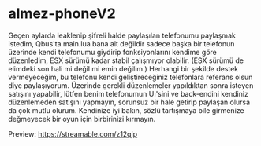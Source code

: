 # almez-phoneV2
Geçen aylarda leaklenip şifreli halde paylaşılan telefonumu paylaşmak istedim,
Qbus'ta main.lua bana ait değildir sadece başka bir telefonun üzerinde kendi telefonumu giydirip fonksiyonlarını kendime göre düzenledim,
ESX sürümü kadar stabil çalışmıyor olabilir. (ESX sürümü de elimdeki son hali mi değil mi emin değilim.)
Herhangi bir şekilde destek vermeyeceğim, bu telefonu kendi geliştireceğiniz telefonlara referans olsun diye paylaşıyorum.
Üzerinde gerekli düzenlemeler yapıldıktan sonra isteyen satışını yapabilir, lütfen benim telefonumun UI'sini ve back-endini kendiniz düzenlemeden satışını yapmayın,
sorunsuz bir hale getirip paylaşan olursa da çok mutlu olurum. Kendinize iyi bakın, sözlü tartışmaya bile girmenize değmeyecek bir oyun için birbirinizi kırmayın.

Preview: https://streamable.com/z12qjp

